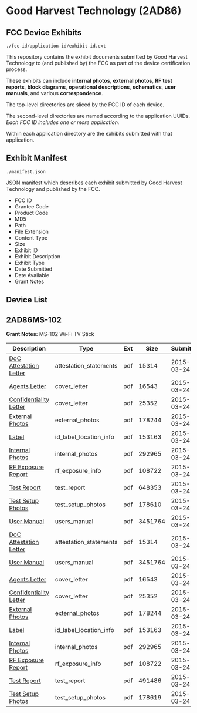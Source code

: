 # Good Harvest Technology (2AD86)
## FCC Device Exhibits

```
./fcc-id/application-id/exhibit-id.ext
```

This repository contains the exhibit documents submitted by Good Harvest Technology to (and published by) the FCC as part of the device certification process.

These exhibits can include **internal photos**, **external photos**, **RF test reports**, **block diagrams**, **operational descriptions**, **schematics**, **user manuals**, and various **correspondence**.

The top-level directories are sliced by the FCC ID of each device.

The second-level directories are named according to the application UUIDs. *Each FCC ID includes one or more application.*

Within each application directory are the exhibits submitted with that application. 

## Exhibit Manifest

```
./manifest.json
```

JSON manifest which describes each exhibit submitted by Good Harvest Technology and published by the FCC.

- FCC ID
- Grantee Code
- Product Code
- MD5
- Path
- File Extension
- Content Type
- Size
- Exhibit ID
- Exhibit Description
- Exhibit Type
- Date Submitted
- Date Available
- Grant Notes

## Device List
## 2AD86MS-102
**Grant Notes:** MS-102 Wi-Fi TV Stick

| Description | Type | Ext | Size | Submitted | Available |
| ----------- | ---- | --- | ---- | --------- | --------- |
| [DoC Attestation Letter](2AD86MS-102/c078bd6acfaccb1cb8ff538e1e266eed/2564807.pdf) | attestation_statements | pdf | 15314 | 2015-03-24 | 2015-03-24 |
| [Agents Letter](2AD86MS-102/c078bd6acfaccb1cb8ff538e1e266eed/2564805.pdf) | cover_letter | pdf | 16543 | 2015-03-24 | 2015-03-24 |
| [Confidentiality Letter](2AD86MS-102/c078bd6acfaccb1cb8ff538e1e266eed/2564806.pdf) | cover_letter | pdf | 25352 | 2015-03-24 | 2015-03-24 |
| [External Photos](2AD86MS-102/c078bd6acfaccb1cb8ff538e1e266eed/2564793.pdf) | external_photos | pdf | 178244 | 2015-03-24 | 2015-09-20 |
| [Label](2AD86MS-102/c078bd6acfaccb1cb8ff538e1e266eed/2564792.pdf) | id_label_location_info | pdf | 153163 | 2015-03-24 | 2015-03-24 |
| [Internal Photos](2AD86MS-102/c078bd6acfaccb1cb8ff538e1e266eed/2564799.pdf) | internal_photos | pdf | 292965 | 2015-03-24 | 2015-09-20 |
| [RF Exposure Report](2AD86MS-102/c078bd6acfaccb1cb8ff538e1e266eed/2564801.pdf) | rf_exposure_info | pdf | 108722 | 2015-03-24 | 2015-03-24 |
| [Test Report](2AD86MS-102/c078bd6acfaccb1cb8ff538e1e266eed/2564796.pdf) | test_report | pdf | 648353 | 2015-03-24 | 2015-03-24 |
| [Test Setup Photos](2AD86MS-102/c078bd6acfaccb1cb8ff538e1e266eed/2564797.pdf) | test_setup_photos | pdf | 178610 | 2015-03-24 | 2015-09-20 |
| [User Manual](2AD86MS-102/c078bd6acfaccb1cb8ff538e1e266eed/2564798.pdf) | users_manual | pdf | 3451764 | 2015-03-24 | 2015-09-20 |
| [DoC Attestation Letter](2AD86MS-102/88f2ab5f4ceedf98ebb1d330cc2ef47d/2564807.pdf) | attestation_statements | pdf | 15314 | 2015-03-24 | 2015-03-24 |
| [User Manual](2AD86MS-102/88f2ab5f4ceedf98ebb1d330cc2ef47d/2564798.pdf) | users_manual | pdf | 3451764 | 2015-03-24 | 2015-09-20 |
| [Agents Letter](2AD86MS-102/88f2ab5f4ceedf98ebb1d330cc2ef47d/2564805.pdf) | cover_letter | pdf | 16543 | 2015-03-24 | 2015-03-24 |
| [Confidentiality Letter](2AD86MS-102/88f2ab5f4ceedf98ebb1d330cc2ef47d/2564806.pdf) | cover_letter | pdf | 25352 | 2015-03-24 | 2015-03-24 |
| [External Photos](2AD86MS-102/88f2ab5f4ceedf98ebb1d330cc2ef47d/2564793.pdf) | external_photos | pdf | 178244 | 2015-03-24 | 2015-09-20 |
| [Label](2AD86MS-102/88f2ab5f4ceedf98ebb1d330cc2ef47d/2564792.pdf) | id_label_location_info | pdf | 153163 | 2015-03-24 | 2015-03-24 |
| [Internal Photos](2AD86MS-102/88f2ab5f4ceedf98ebb1d330cc2ef47d/2564799.pdf) | internal_photos | pdf | 292965 | 2015-03-24 | 2015-09-20 |
| [RF Exposure Report](2AD86MS-102/88f2ab5f4ceedf98ebb1d330cc2ef47d/2564801.pdf) | rf_exposure_info | pdf | 108722 | 2015-03-24 | 2015-03-24 |
| [Test Report](2AD86MS-102/88f2ab5f4ceedf98ebb1d330cc2ef47d/2564812.pdf) | test_report | pdf | 491486 | 2015-03-24 | 2015-03-24 |
| [Test Setup Photos](2AD86MS-102/88f2ab5f4ceedf98ebb1d330cc2ef47d/2564813.pdf) | test_setup_photos | pdf | 178619 | 2015-03-24 | 2015-09-20 |
